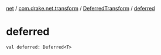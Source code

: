[net](../../index.md) / [com.drake.net.transform](../index.md) / [DeferredTransform](index.md) / [deferred](./deferred.md)

# deferred

`val deferred: Deferred<T>`